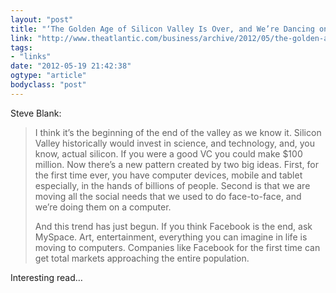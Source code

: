 ```yaml
---
layout: "post"
title: "‘The Golden Age of Silicon Valley Is Over, and We’re Dancing on its Grave’"
link: "http://www.theatlantic.com/business/archive/2012/05/the-golden-age-of-silicon-valley-is-over-and-were-dancing-on-its-grave/257401/"
tags: 
- "links"
date: "2012-05-19 21:42:38"
ogtype: "article"
bodyclass: "post"
---
```


Steve Blank:

> I think it’s the beginning of the end of the valley as we know it. Silicon Valley historically would invest in science, and technology, and, you know, actual silicon. If you were a good VC you could make $100 million. Now there’s a new pattern created by two big ideas. First, for the first time ever, you have computer devices, mobile and tablet especially, in the hands of billions of people. Second is that we are moving all the social needs that we used to do face-to-face, and we’re doing them on a computer.
> 
> And this trend has just begun. If you think Facebook is the end, ask MySpace. Art, entertainment, everything you can imagine in life is moving to computers. Companies like Facebook for the first time can get total markets approaching the entire population.

Interesting read…